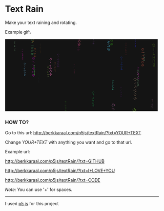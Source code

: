 # Text Rain

Make your text raining and rotating.

Example gif⤵

![Program gif](TextRain2.gif)

### HOW TO?

Go to this url: http://berkkaraal.com/p5js/textRain/?txt=YOUR+TEXT

Change _YOUR+TEXT_ with anything you want and go to that url.

Example url:

http://berkkaraal.com/p5js/textRain/?txt=GITHUB

http://berkkaraal.com/p5js/textRain/?txt=I+LOVE+YOU

http://berkkaraal.com/p5js/textRain/?txt=CODE

_Note:_ You can use '+' for spaces.

----

I used [p5.js](https://p5js.org/) for this project
